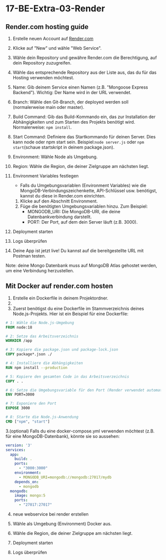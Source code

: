 # 17-BE-Extra-03-Render

## Render.com hosting guide

1. Erstelle neuen Account auf [Render.com](https://render.com)

2. Klicke auf "New" und wähle "Web Service".

3. Wähle dein Repository und gewähre Render.com die Berechtigung, auf dein Repository zuzugreifen.

4. Wähle das entsprechende Repository aus der Liste aus, das du für das Hosting verwenden möchtest.

5. Name: Gib deinem Service einen Namen (z.B. "Mongoose Express Backend"). Wichtig: Der Name wird in der URL verwendet.

6. Branch: Wähle den Git-Branch, der deployed werden soll (normalerweise main oder master).

7. Build Command: Gib das Build-Kommando ein, das zur Installation der Abhängigkeiten und zum Starten des Projekts benötigt wird. Normalerweise: `npm install`.

8. Start Command: Definiere das Startkommando für deinen Server. Dies kann node oder npm start sein. Beispiel:`node server.js` oder `npm start`(schaue startskript in deinem package.json).

9. Environment: Wähle Node als Umgebung.

10. Region: Wähle die Region, die deiner Zielgruppe am nächsten liegt.

11. Environment Variables festlegen
    * Falls du Umgebungsvariablen (Environment Variables) wie die MongoDB-Verbindungszeichenkette, API-Schlüssel usw. benötigst, kannst du diese in Render.com einrichten.
    1. Klicke auf den Abschnitt Environment.
    2. Füge die benötigten Umgebungsvariablen hinzu. Zum Beispiel:
        * MONGODB_URI: Die MongoDB-URI, die deine Datenbankverbindung darstellt.
        * PORT: Der Port, auf dem dein Server läuft (z.B. 3000).

12. Deployment starten

13. Logs überprüfen

14. Deine App ist jetzt live! Du kannst auf die bereitgestellte URL mit Postman testen.

Note: deine Mongo Datenbank muss auf MongoDB Atlas gehostet werden, um eine Verbindung herzustellen.

## Mit Docker auf render.com hosten

1. Erstelle ein Dockerfile in deinem Projektordner.
2. 
3. Zuerst benötigst du eine Dockerfile im Stammverzeichnis deines Node.js-Projekts. Hier ist ein Beispiel für eine Dockerfile:
   
```Dockerfile
# 1: Wähle die Node.js-Umgebung
FROM node:18

# 2: Setze das Arbeitsverzeichnis
WORKDIR /app

# 3: Kopiere die package.json und package-lock.json
COPY package*.json ./

# 4: Installiere die Abhängigkeiten
RUN npm install --production

# 5: Kopiere den gesamten Code in das Arbeitsverzeichnis
COPY . .

# 6: Setze die Umgebungsvariable für den Port (Render verwendet automatisch PORT)
ENV PORT=3000

# 7: Exponiere den Port
EXPOSE 3000

# 8: Starte die Node.js-Anwendung
CMD ["npm", "start"]
```

3.(optional) Falls du eine docker-compose.yml verwenden möchtest (z.B. für eine MongoDB-Datenbank), könnte sie so aussehen:

```yml
version: '3'
services:
  app:
    build: .
    ports:
      - "3000:3000"
    environment:
      - MONGODB_URI=mongodb://mongodb:27017/mydb
    depends_on:
      - mongodb
  mongodb:
    image: mongo:5
    ports:
      - "27017:27017"
```

4. neue webservice bei render erstellen
   
6. Wähle als Umgebung (Environment) Docker aus.
   
8. Wähle die Region, die deiner Zielgruppe am nächsten liegt.
   
10. Deployment starten
    
12. Logs überprüfen
